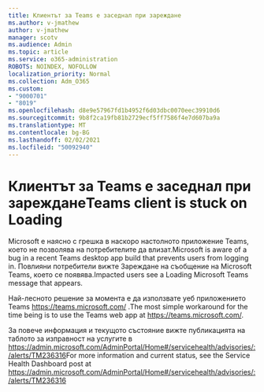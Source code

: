 ```yaml
---
title: Клиентът за Teams е заседнал при зареждане
ms.author: v-jmathew
author: v-jmathew
manager: scotv
ms.audience: Admin
ms.topic: article
ms.service: o365-administration
ROBOTS: NOINDEX, NOFOLLOW
localization_priority: Normal
ms.collection: Adm_O365
ms.custom:
- "9000701"
- "8019"
ms.openlocfilehash: d8e9e57967fd1b4952f6d03dbc0070eec39910d6
ms.sourcegitcommit: 9b8f2ca19fb81b2729ecf5ff7586f4e7d607ba9a
ms.translationtype: MT
ms.contentlocale: bg-BG
ms.lasthandoff: 02/02/2021
ms.locfileid: "50092940"
---
```

# <a name="teams-client-is-stuck-on-loading"></a><span data-ttu-id="5f234-102">Клиентът за Teams е заседнал при зареждане</span><span class="sxs-lookup"><span data-stu-id="5f234-102">Teams client is stuck on Loading</span></span>

<span data-ttu-id="5f234-103">Microsoft е наясно с грешка в наскоро настолното приложение Teams, което не позволява на потребителите да влизат.</span><span class="sxs-lookup"><span data-stu-id="5f234-103">Microsoft is aware of a bug in a recent Teams desktop app build that prevents users from logging in.</span></span> <span data-ttu-id="5f234-104">Повлияни потребители вижте Зареждане на съобщение на Microsoft Teams, което се появява.</span><span class="sxs-lookup"><span data-stu-id="5f234-104">Impacted users see a Loading Microsoft Teams message that appears.</span></span>

<span data-ttu-id="5f234-105">Най-лесното решение за момента е да използвате уеб приложението Teams <https://teams.microsoft.com/> .</span><span class="sxs-lookup"><span data-stu-id="5f234-105">The most simple workaround for the time being is to use the Teams web app at <https://teams.microsoft.com/>.</span></span>

<span data-ttu-id="5f234-106">За повече информация и текущото състояние вижте публикацията на таблото за изправност на услугите в <https://admin.microsoft.com/AdminPortal/Home#/servicehealth/advisories/:/alerts/TM236316></span><span class="sxs-lookup"><span data-stu-id="5f234-106">For more information and current status, see the Service Health Dashboard post at <https://admin.microsoft.com/AdminPortal/Home#/servicehealth/advisories/:/alerts/TM236316></span></span>
